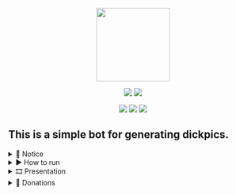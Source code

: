 <p align="center">
    <img src="https://raw.githubusercontent.com/cum-foundations/tdpdne-telegram-bot/master/res/logo.png"
        height="148">
</p>

<p align="center">
    <a alt=".NET build">
        <img src="https://github.com/cum-foundations/tdpdne-telegram-bot/actions/workflows/dotnet-build.yml/badge.svg" /></a>
    <a alt="Docker image build">
        <img src="https://github.com/cum-foundations/tdpdne-telegram-bot/actions/workflows/docker-image-build.yml/badge.svg" /></a>
</p>

<p align="center">
    <a alt="Hits">
        <img src="https://visitor-badge.feriirawann.repl.co?username=cum-foundations&repo=tdpdne-telegram-bot&color=blue&label=Hits&style=badge" /></a>
    <a alt="Downloads">
        <img src="https://img.shields.io/github/downloads/cum-foundations/tdpdne-telegram-bot/total?color=blue&label=Downloads" /></a>
    <a alt="Latest Release">
        <img src="https://img.shields.io/github/release/cum-foundations/tdpdne-telegram-bot.svg?style=flat&color=gray&label=Release" /></a>
</p>

## This is a simple bot for generating dickpics.
</p>

<details>
<summary> 🔔 Notice</summary>

<br>

- Currently, the bot uses **polling** to receive updates from Telegram.  
- Due to the inability to have *good hardware* and as a result of generating new dickpics, [this](https://api.thisdickpicdoesnotexist.com) API is temporarily used to get them.

</details>

<details>
<summary> ▶️ How to run</summary>

- 🐳 [I'm familiar with Docker](https://github.com/cum-foundations/tdpdne-telegram-bot/blob/master/docs/how-to-run-with-docker.md)

- 🖥️ [I don't know what Docker is](https://github.com/cum-foundations/tdpdne-telegram-bot/blob/master/docs/how-to-run-without-docker.md)

</details>

<details>
<summary> 🎞️ Presentation</summary>

<br>

![Usage Example](https://github.com/cum-foundations/tdpdne-telegram-bot/blob/master/res/usage-example.gif)

</details>

<details>
<summary> 💸 Donations</summary>

<br>

*If you are not burdened and would like to help us practice [escapism](https://en.wikipedia.org/wiki/Escapism), we would be grateful for donations.*

### 💎Toncoin  
```bash
EQAq7lYMaMFPcnSvNe5V9XSPtaQy4J2YNMYArGRi3w-VrsuM
```

</details>
